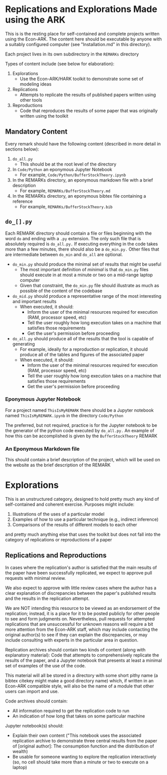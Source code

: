# Replications and Explorations Made using the ARK

This is is the resting place for self-contained and complete projects written using the Econ-ARK.
The content here should be executable by anyone with a suitably configured computer (see "Installation.md"
in this directory).

Each project lives in its own subdirectory in the `REMARKs` directory

Types of content include (see below for elaboration):

1. Explorations
   * Use the Econ-ARK/HARK toolkit to demonstrate some set of modeling ideas
1. Replications
   * Attempts to replicate the results of published papers written using other tools
1. Reproductions
   * Code that reproduces the results of some paper that was originally written using the toolkit

## Mandatory Content

Every remark should have the following content (described in more detail in sections below):
1. `do_all.py`
    * This should be at the root level of the directory
1. In `Code/Python` an eponymous Jupyter Notebook
    * For example, `Code/Python/BufferStockTheory.ipynb`
1. In the REMARKs directory, an eponymous markdown file with a brief description
    * For example, `REMARKs/BufferStockTheory.md`
1. In the REMARKs directory, an eponymous bibtex file containing a reference
    * For example, `REMARKs/BufferStockTheory.bib`

## `do_[].py`

Each REMARK directory should contain a file or files beginning with the word `do` and ending with a `.py` extension. The only such file that is absolutely required is `do_all.py.` If executing everything in the code takes more than a few minutes, there should also be a `do_min.py.` Other files that are intermediate between `do_min` and `do_all` are optional.

* `do_min.py` should produce the minimal set of results that might be useful
   * The most important definition of _minimal_ is that `do_min.py` files should execute in at most a minute or two on a mid-range laptop computer
   * Given that constraint, the `do_min.py` file should illustrate as much as possible of the content of the codebase
* `do_mid.py` should produce a representative range of the most interesting and important results
   * When executed, it should:
      * Inform the user of the minimal resources required for execution (RAM, processor speed, etc)
	  * Tell the user roughly how long execution takes on a machine that satisfies those requirements
	  * Get the user's permission before proceeding
* `do_all.py` should produce all of the results that the tool is capable of generating
   * For example, ideally for a reproduction or replication, it should produce all of the tables and figures of the associated paper
   * When executed, it should:
      * Inform the user of the minimal resources required for execution (RAM, processor speed, etc)
	  * Tell the user roughly how long execution takes on a machine that satisfies those requirements
	  * Get the user's permission before proceeding

### Eponymous Jupyter Notebook

For a project named `ThisIsMyREMARK` there should be a Jupyter notebook named `ThisIsMyREMARK.ipynb`  in the directory `Code/Python`

The preferred, but not required, practice is for the Jupyter notebook to be the generator of the python code executed by `do_all.py.`  An example of how this can be accomplished is given by the `BufferStockTheory`
REMARK

### An Eponymous Markdown file

This should contain a brief description of the project, which will be used on the website as the brief description of the REMARK

# Explorations

This is an unstructured category, designed to hold pretty much any kind of self-contained and coherent exercise. Purposes might include:

1. Illustrations of the uses of a particular model
1. Examples of how to use a particular technique (e.g., indirect inference)
1. Comparisons of the results of different models to each other

and pretty much anything else that uses the toolkit but does not fall into the category of replications or reproductions of a paper

## Replications and Reproductions

<!--
The [ballpark](http://github.com/econ-ark/ballpark) is a place for the set of papers that we would be delighted to have replicated in the Econ-ARK.

This REMARK repo is where we intend to store such replications (as well as the code for papers whose codebase was originally written using the Econ-ARK).
-->

In cases where the replication's author is satisfied that the main results of the paper have been successfully replicated, we expect to approve pull requests with minimal review.

We also expect to approve with little review cases where the author has a clear explanation of discrepancies between the paper's published results and the results in the replication attempt.

We are NOT intending this resource to be viewed as an endorsement of the replication; instead, it is a place for it to be posted publicly for other people to see and form judgments on. Nevertheless, pull requests for attempted replications that are unsuccessful for unknown reasons will require a bit more attention from the Econ-ARK staff, which may include contacting the original author(s) to see if they can explain the discrepancies, or may include consulting with experts in the particular area in question.

Replication archives should contain two kinds of content (along with explanatory material):
Code that attempts to comprehensively replicate the results of the paper, and a Jupyter notebook that presents at least a minimal set of examples of the use of the code.

This material will all be stored in a directory with some short pithy name (a bibtex citekey might make a good directory name) which, if written in an Econ-ARK compatible style, will also be the name of a module that other users can import and use.

Code archives should contain:
   * All information required to get the replication code to run
   * An indication of how long that takes on some particular machine

Jupyter notebook(s) should:
   * Explain their own content ("This notebook uses the associated replication archive to demonstrate three central results from the paper of [original author]: The consumption function and the distribution of wealth)
   * Be usable for someone wanting to explore the replication interactively (so, no cell should take more than a minute or two to execute on a laptop)
